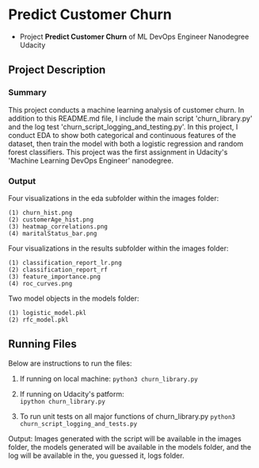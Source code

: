 # Predict Customer Churn

- Project **Predict Customer Churn** of ML DevOps Engineer Nanodegree Udacity

## Project Description

### Summary
This project conducts a machine learning analysis of customer churn. In addition to this README.md file, I include the main script 'churn_library.py' and the log test 'churn_script_logging_and_testing.py'. In this project, I conduct EDA to show both categorical and continuous features of the dataset, then train the model with both a logistic regression and random forest classifiers. This project was the first assignment in Udacity's 'Machine Learning DevOps Engineer' nanodegree. 

### Output
Four visualizations in the eda subfolder within the images folder:

    (1) churn_hist.png
    (2) customerAge_hist.png
    (3) heatmap_correlations.png
    (4) maritalStatus_bar.png

Four visualizations in the results subfolder within the images folder:

    (1) classification_report_lr.png
    (2) classification_report_rf
    (3) feature_importance.png
    (4) roc_curves.png

Two model objects in the models folder:

    (1) logistic_model.pkl
    (2) rfc_model.pkl

## Running Files

Below are instructions to run the files:

1. If running on local machine: 
```python3 churn_library.py```
   
2. If running on Udacity's patform:  
```ipython churn_library.py```  
   
4. To run unit tests on all major functions of churn_library.py 
```python3 churn_script_logging_and_tests.py```
   
Output: Images generated with the script will be available in the images folder, the models generated will be available in the models folder, and the log will be available in the, you guessed it, logs folder.
